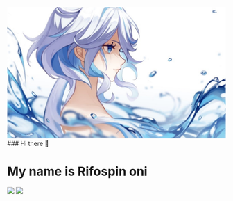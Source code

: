 <img alt="banner" src="/Furina Banner.jpg">
### Hi there 👋
<h1>My name is Rifospin oni </h1>
<img src="https://img.shields.io/badge/javascript-%23323330.svg?style=for-the-badge&logo=javascript&logoColor=%23F7DF1E">
<img src="https://img.shields.io/badge/html5-%23E34F26.svg?style=for-the-badge&logo=html5&logoColor=white">


